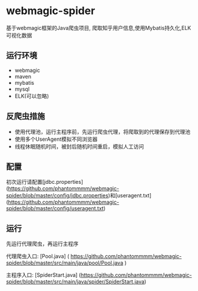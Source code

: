 # webmagic-spider
基于webmagic框架的Java爬虫项目, 爬取知乎用户信息,使用Mybatis持久化,ELK可视化数据

## 运行环境
*  webmagic
*  maven
*  mybatis
*  mysql
*  ELK(可以忽略)

## 反爬虫措施
*  使用代理池，运行主程序前，先运行爬虫代理，将爬取到的代理保存到代理池
*  使用多个UserAgent模拟不同浏览器
*  线程休眠随机时间，被封后随机时间重启，模拟人工访问

## 配置
初次运行请配置[jdbc.properties] (https://github.com/phantommmm/webmagic-spider/blob/master/config/jdbc.properties)和[useragent.txt] (https://github.com/phantommmm/webmagic-spider/blob/master/config/useragent.txt)

## 运行
先运行代理爬虫，再运行主程序

代理爬虫入口: [Pool.java]  ( https://github.com/phantommmm/webmagic-spider/blob/master/src/main/java/pool/Pool.java )

主程序入口: [SpiderStart.java] (https://github.com/phantommmm/webmagic-spider/blob/master/src/main/java/spider/SpiderStart.java)
